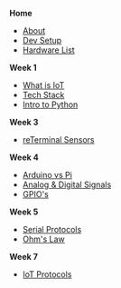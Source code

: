**Home**
- [About](/)
- [Dev Setup](wk1/vscode-python-setup.md)
- [Hardware List ](wk2/hardware-list.md)

**Week 1**
- [What is IoT](wk1/what-is-iot.md)
- [Tech Stack](wk1/tech-stack.md)
- [Intro to Python](wk1/intro-python.md)

**Week 3**
- [reTerminal Sensors](wk3/reterminal-sensors.md)

**Week 4**
- [Arduino vs Pi](wk4/arduino-vs-raspberry-pi.md)
- [Analog & Digital Signals](wk4/analog-vs-digital.md)
- [GPIO's](wk4/gpios.md)

**Week 5**
- [Serial Protocols](wk5/serial-protocols.md)
- [Ohm's Law](wk5/ohms-law.md)

**Week 7**
- [IoT Protocols](wk7/iot-protocols.md)